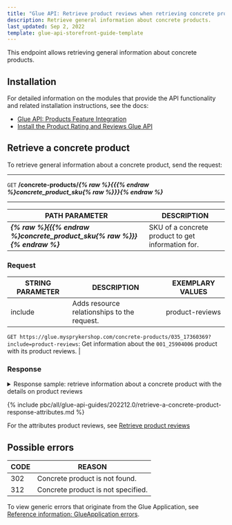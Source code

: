 ```yaml
---
title: "Glue API: Retrieve product reviews when retrieving concrete products"
description: Retrieve general information about concrete products.
last_updated: Sep 2, 2022
template: glue-api-storefront-guide-template
---
```


This endpoint allows retrieving general information about concrete products.

## Installation

For detailed information on the modules that provide the API functionality and related installation instructions, see the docs:

* [Glue API: Products Feature Integration](/docs/scos/dev/feature-integration-guides/{{site.version}}/glue-api/glue-api-product-feature-integration.html)
* [Install the Product Rating and Reviews Glue API](/docs/pbc/all/ratings-reviews/{{site.version}}/install-and-upgrade/install-the-product-rating-and-reviews-glue-api.html)


## Retrieve a concrete product

To retrieve general information about a concrete product, send the request:

---
`GET` **/concrete-products/*{% raw %}{{{% endraw %}concrete_product_sku{% raw %}}}{% endraw %}***

---

| PATH PARAMETER | DESCRIPTION |
| --- | --- |
| ***{% raw %}{{{% endraw %}concrete_product_sku{% raw %}}}{% endraw %}*** | SKU of a concrete product to get information for. |

### Request

| STRING PARAMETER | DESCRIPTION | EXEMPLARY VALUES |
| --- | --- | --- |
| include | Adds resource relationships to the request. | product-reviews |

`GET https://glue.mysprykershop.com/concrete-products/035_17360369?include=product-reviews`:  Get information about the `001_25904006` product with its product reviews.  |


### Response



<details>
<summary markdown='span'>Response sample: retrieve information about a concrete product with the details on product reviews</summary>

```json
{
    "data": {
        "type": "concrete-products",
        "id": "035_17360369",
        "attributes": {
            "sku": "035_17360369",
            "isDiscontinued": false,
            "discontinuedNote": null,
            "averageRating": 4.7,
            "reviewCount": 3,
            "name": "Canon PowerShot N",
            "description": "Creative Shot Originality is effortless with Creative Shot. Simply take a shot and the camera will analyse the scene then automatically generate five creative images plus the original unaltered photo - capturing the same subject in a variety of artistic and surprising ways. The unique symmetrical, metal-bodied design is strikingly different with an ultra-modern minimalist style - small enough to keep in your pocket and stylish enough to take anywhere. HS System excels in low light allowing you to capture the real atmosphere of the moment without flash or a tripod. Advanced DIGIC 5 processing and a high-sensitivity 12.1 Megapixel CMOS sensor give excellent image quality in all situations.",
            "attributes": {
                "focus": "TTL",
                "field_of_view": "100%",
                "display": "LCD",
                "sensor_type": "CMOS",
                "brand": "Canon",
                "color": "Silver"
            },
            "superAttributesDefinition": [
                "color"
            ],
            "metaTitle": "Canon PowerShot N",
            "metaKeywords": "Canon,Entertainment Electronics",
            "metaDescription": "Creative Shot Originality is effortless with Creative Shot. Simply take a shot and the camera will analyse the scene then automatically generate five creat",
            "attributeNames": {
                "focus": "Focus",
                "field_of_view": "Field of view",
                "display": "Display",
                "sensor_type": "Sensor type",
                "brand": "Brand",
                "color": "Color"
            }
        },
        "links": {
            "self": "https://glue.mysprykershop.com/concrete-products/035_17360369?include=product-reviews"
        },
        "relationships": {
            "product-reviews": {
                "data": [
                    {
                        "type": "product-reviews",
                        "id": "29"
                    },
                    {
                        "type": "product-reviews",
                        "id": "28"
                    },
                    {
                        "type": "product-reviews",
                        "id": "30"
                    }
                ]
            }
        }
    },
    "included": [
        {
            "type": "product-reviews",
            "id": "29",
            "attributes": {
                "rating": 5,
                "nickname": "Maria",
                "summary": "Curabitur varius, dui ac vulputate ullamcorper",
                "description": "Lorem ipsum dolor sit amet, consectetur adipiscing elit. Nunc vel mauris consequat, dictum metus id, facilisis quam. Vestibulum imperdiet aliquam interdum. Pellentesque tempus at neque sed laoreet. Nam elementum vitae nunc fermentum suscipit. Suspendisse finibus risus at sem pretium ullamcorper. Donec rutrum nulla nec massa tristique, porttitor gravida risus feugiat. Ut aliquam turpis nisi."
            },
            "links": {
                "self": "https://glue.mysprykershop.com/product-reviews/29"
            }
        },
        {
            "type": "product-reviews",
            "id": "28",
            "attributes": {
                "rating": 5,
                "nickname": "Spencor",
                "summary": "Donec vestibulum lectus ligula",
                "description": "Donec vestibulum lectus ligula, non aliquet neque vulputate vel. Integer neque massa, ornare sit amet felis vitae, pretium feugiat magna. Suspendisse mollis rutrum ante, vitae gravida ipsum commodo quis. Donec eleifend orci sit amet nisi suscipit pulvinar. Nullam ullamcorper dui lorem, nec vehicula justo accumsan id. Sed venenatis magna at posuere maximus. Sed in mauris mauris. Curabitur quam ex, vulputate ac dignissim ac, auctor eget lorem. Cras vestibulum ex quis interdum tristique."
            },
            "links": {
                "self": "https://glue.mysprykershop.com/product-reviews/28"
            }
        },
        {
            "type": "product-reviews",
            "id": "30",
            "attributes": {
                "rating": 4,
                "nickname": "Maggie",
                "summary": "Aliquam erat volutpat",
                "description": "Morbi vitae ultricies libero. Aenean id lectus a elit sollicitudin commodo. Donec mattis libero sem, eu convallis nulla rhoncus ac. Nam tincidunt volutpat sem, eu congue augue cursus at. Mauris augue lorem, lobortis eget varius at, iaculis ac velit. Sed vulputate rutrum lorem, ut rhoncus dolor commodo ac. Aenean sed varius massa. Quisque tristique orci nec blandit fermentum. Sed non vestibulum ante, vitae tincidunt odio. Integer quis elit eros. Phasellus tempor dolor lectus, et egestas magna convallis quis. Ut sed odio nulla. Suspendisse quis laoreet nulla. Integer quis justo at velit euismod imperdiet. Ut orci dui, placerat ut ex ac, lobortis ullamcorper dui. Etiam euismod risus hendrerit laoreet auctor."
            },
            "links": {
                "self": "https://glue.mysprykershop.com/product-reviews/30"
            }
        }
    ]
}
```
</details>


<a name="concrete-products-response-attributes"></a>

{% include pbc/all/glue-api-guides/202212.0/retrieve-a-concrete-product-response-attributes.md %} <!-- To edit, see /_includes/pbc/all/glue-api-guides/202212.0/retrieve-a-concrete-product-response-attributes.md -->


For the attributes product reviews, see [Retrieve product reviews](/docs/pbc/all/ratings-reviews/{{site.version}}/manage-using-glue-api/glue-api-manage-product-reviews.html#product-reviews-response-attributes)

## Possible errors

| CODE | REASON |
| --- | --- |
| 302 | Concrete product is not found. |
| 312 | Concrete product is not specified.  |

To view generic errors that originate from the Glue Application, see [Reference information: GlueApplication errors](/docs/scos/dev/glue-api-guides/{{site.version}}/old-glue-infrastructure/reference-information-glueapplication-errors.html).
